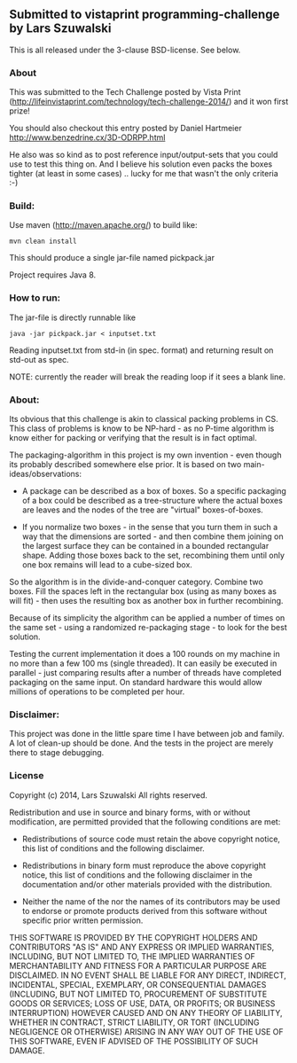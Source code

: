Submitted to vistaprint programming-challenge by Lars Szuwalski
---------------------------------------------------------------------
This is all released under the 3-clause BSD-license. See below.

### About
This was submitted to the Tech Challenge posted by Vista Print (http://lifeinvistaprint.com/technology/tech-challenge-2014/) and it won first prize!

You should also checkout this entry posted by Daniel Hartmeier 
http://www.benzedrine.cx/3D-ODRPP.html

He also was so kind as to post reference input/output-sets that you could use to test this thing on. And I believe his solution even packs the boxes tighter (at least in some cases) .. lucky for me that wasn't the only criteria :-)

### Build:
Use maven (http://maven.apache.org/) to build like:

    mvn clean install

This should produce a single jar-file named pickpack.jar

Project requires Java 8.

### How to run:
The jar-file is directly runnable like

    java -jar pickpack.jar < inputset.txt

Reading inputset.txt from std-in (in spec. format) and returning
result on std-out as spec.

NOTE: currently the reader will break the reading loop if it sees a blank line.

### About:
Its obvious that this challenge is akin to classical packing problems in CS.
This class of problems is know to be NP-hard - as no P-time algorithm is know
either for packing or verifying that the result is in fact optimal.

The packaging-algorithm in this project is my own invention - even though its probably described somewhere else prior.
It is based on two main-ideas/observations:

- A package can be described as a box of boxes. So a specific packaging of a box could be described as a
tree-structure where the actual boxes are leaves and the nodes of the tree are "virtual" boxes-of-boxes.


- If you normalize two boxes - in the sense that you turn them in such a way that the dimensions are 
sorted - and then combine them joining on the largest surface they can be contained in a bounded rectangular shape.
Adding those boxes back to the set, recombining them until only one box remains will lead to a cube-sized box.

So the algorithm is in the divide-and-conquer category. Combine two boxes. Fill the spaces left in the rectangular box
(using as many boxes as will fit) - then uses the resulting box as another box in further recombining.

Because of its simplicity the algorithm can be applied a number of times on the same set - using a randomized
 re-packaging stage - to look for the best solution.

Testing the current implementation it does a 100 rounds on my machine in no more than a few 100 ms (single threaded).
It can easily be executed in parallel - just comparing results after a number of threads have completed packaging on
the same input. On standard hardware this would allow millions of operations to be completed per hour.

### Disclaimer:
This project was done in the little spare time I have between job and family. A lot of clean-up should be done. And
the tests in the project are merely there to stage debugging.

### License
Copyright (c) 2014, Lars Szuwalski
All rights reserved.

Redistribution and use in source and binary forms, with or without
modification, are permitted provided that the following conditions are met:

- Redistributions of source code must retain the above copyright
  notice, this list of conditions and the following disclaimer.
  

- Redistributions in binary form must reproduce the above copyright
  notice, this list of conditions and the following disclaimer in the
  documentation and/or other materials provided with the distribution.


- Neither the name of the <organization> nor the
  names of its contributors may be used to endorse or promote products
  derived from this software without specific prior written permission.

THIS SOFTWARE IS PROVIDED BY THE COPYRIGHT HOLDERS AND CONTRIBUTORS "AS IS" AND
ANY EXPRESS OR IMPLIED WARRANTIES, INCLUDING, BUT NOT LIMITED TO, THE IMPLIED
WARRANTIES OF MERCHANTABILITY AND FITNESS FOR A PARTICULAR PURPOSE ARE
DISCLAIMED. IN NO EVENT SHALL <COPYRIGHT HOLDER> BE LIABLE FOR ANY
DIRECT, INDIRECT, INCIDENTAL, SPECIAL, EXEMPLARY, OR CONSEQUENTIAL DAMAGES
(INCLUDING, BUT NOT LIMITED TO, PROCUREMENT OF SUBSTITUTE GOODS OR SERVICES;
LOSS OF USE, DATA, OR PROFITS; OR BUSINESS INTERRUPTION) HOWEVER CAUSED AND
ON ANY THEORY OF LIABILITY, WHETHER IN CONTRACT, STRICT LIABILITY, OR TORT
(INCLUDING NEGLIGENCE OR OTHERWISE) ARISING IN ANY WAY OUT OF THE USE OF THIS
SOFTWARE, EVEN IF ADVISED OF THE POSSIBILITY OF SUCH DAMAGE.

